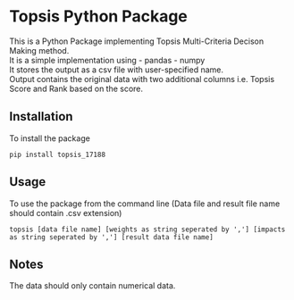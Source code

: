 # Topsis Python Package

This is a Python Package implementing Topsis Multi-Criteria Decison Making method.<br />
It is a simple implementation using
    - pandas
    - numpy<br />
It stores the output as a csv file with user-specified name.<br/>
Output contains the original data with two additional columns i.e. Topsis Score and Rank based on the score.

## Installation

To install the package<br />

```pip install topsis_17188```

## Usage

To use the package from the command line (Data file and result file name should contain .csv extension)<br />

```topsis [data file name] [weights as string seperated by ','] [impacts as string seperated by ','] [result data file name]```

## Notes
The data should only contain numerical data.<br />